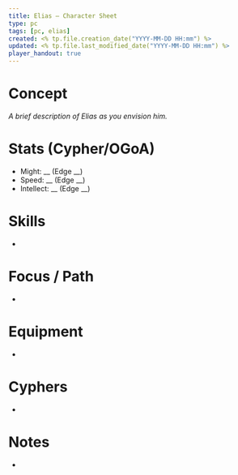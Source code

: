 ```yaml
---
title: Elias — Character Sheet
type: pc
tags: [pc, elias]
created: <% tp.file.creation_date("YYYY-MM-DD HH:mm") %>
updated: <% tp.file.last_modified_date("YYYY-MM-DD HH:mm") %>
player_handout: true
---
```


# Concept
_A brief description of Elias as you envision him._

# Stats (Cypher/OGoA)
- Might: __ (Edge __)
- Speed: __ (Edge __)
- Intellect: __ (Edge __)

# Skills
- 

# Focus / Path
- 

# Equipment
- 

# Cyphers
- 

# Notes
-